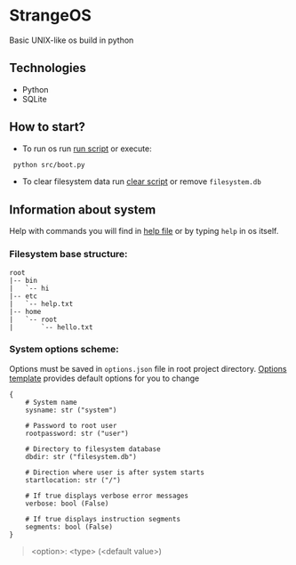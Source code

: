 # StrangeOS

Basic UNIX-like os build in python

## Technologies

-   Python
-   SQLite

## How to start?

-   To run os run [run script](run) or execute:

```bash
 python src/boot.py
```

-   To clear filesystem data run [clear script](clear) or remove `filesystem.db`

## Information about system

Help with commands you will find in [help file](./src/data/helpmsg.txt) or by typing `help` in os itself.

### Filesystem base structure:

```
root
|-- bin
|   `-- hi
|-- etc
|   `-- help.txt
|-- home
|   `-- root
|       `-- hello.txt
```

### System options scheme:

Options must be saved in `options.json` file in root project directory. [Options template](options.template.json) provides default options for you to change

```
{
    # System name
    sysname: str ("system")

    # Password to root user
    rootpassword: str ("user")

    # Directory to filesystem database
    dbdir: str ("filesystem.db")

    # Direction where user is after system starts
    startlocation: str ("/")

    # If true displays verbose error messages
    verbose: bool (False)

    # If true displays instruction segments
    segments: bool (False)
}
```

> &lt;option&gt;: &lt;type&gt; (&lt;default value&gt;)
